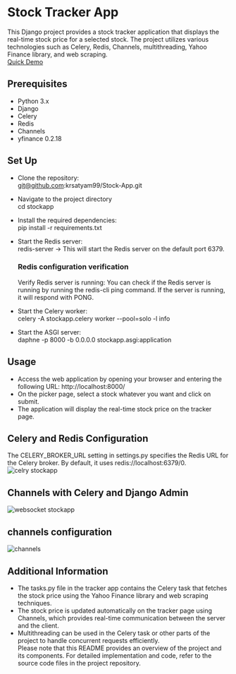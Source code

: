 
# Stock Tracker App

This Django project provides a stock tracker application that displays the real-time stock price for a selected stock. The project utilizes various technologies such as Celery, Redis, Channels, multithreading, Yahoo Finance library, and web scraping.  
[Quick Demo ](https://www.linkedin.com/posts/kumar-satyam-769340243_django-channels-celery-activity-7063887446798729216-fM79?utm_source=share&utm_medium=member_desktop)


## Prerequisites

 - Python 3.x
 - Django
 - Celery
- Redis
 - Channels
 - yfinance 0.2.18




## Set Up
 - Clone the repository:  
  git@github.com:krsatyam99/Stock-App.git

- Navigate to the project directory  
    cd stockapp


- Install the required dependencies:  
    pip install -r requirements.txt

- Start the Redis server:  
    redis-server -> This will start the Redis server on the default port 6379. 
  ### Redis configuration  verification 
     Verify Redis server is running: You can check if the Redis server is running by running the redis-cli ping command. If the server is running, it will respond with PONG.
-  Start the Celery worker:  
    celery -A stockapp.celery worker --pool=solo -l info
- Start the ASGI server:  
     daphne -p 8000 -b 0.0.0.0 stockapp.asgi:application
 

## Usage   
- Access the web application by opening your browser and entering the following URL: 
    http://localhost:8000/  
- On the picker page, select a stock whatever you want and click on submit.  
- The application will display the real-time stock price on the tracker page.

    

## Celery and Redis Configuration  
The CELERY_BROKER_URL setting in settings.py specifies the Redis URL for the Celery broker. By default, it uses redis://localhost:6379/0.   
![celry stockapp](https://github.com/krsatyam99/Stock-App/assets/103446420/39dc2d27-a788-438d-b216-a847d7d02279)   

## Channels with Celery and Django Admin  

![websocket stockapp](https://github.com/krsatyam99/Stock-App/assets/103446420/78706348-556e-4be3-8d55-39b81aa6cafc)
## channels configuration  

![channels](https://github.com/krsatyam99/Stock-App/assets/103446420/1360905b-9691-4608-84ec-74a81bfc6e72)


## Additional  Information  
- The tasks.py file in the tracker app contains the Celery task that fetches the stock price using the Yahoo Finance library and web scraping techniques.  
 - The stock price is updated automatically on the tracker page using Channels, which provides real-time communication between the server and the client.    
- Multithreading can be used in the Celery task or other parts of the project to handle concurrent requests efficiently.    
Please note that this README provides an overview of the project and its components. For detailed implementation and code, refer to the source code files in the project repository.
